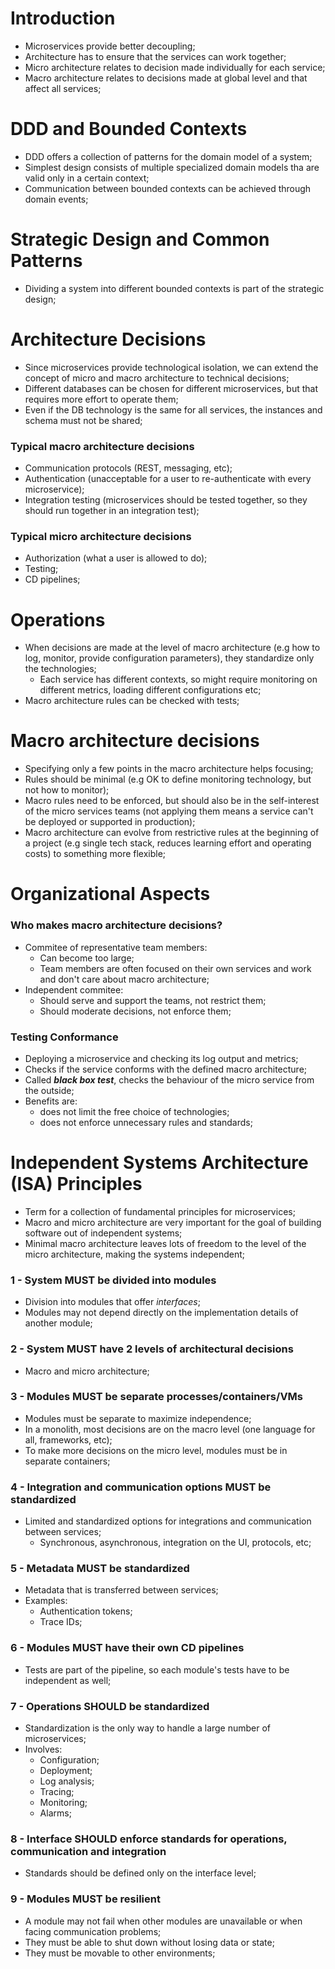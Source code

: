 # Introduction
- Microservices provide better decoupling;
- Architecture has to ensure that the services can work together;
- Micro architecture relates to decision made individually for each service;
- Macro architecture relates to decisions made at global level and that affect all services;

# DDD and Bounded Contexts
- DDD offers a collection of patterns for the domain model of a system;
- Simplest design consists of multiple specialized domain models tha are valid only in a certain context;
- Communication between bounded contexts can be achieved through domain events;

# Strategic Design and Common Patterns
- Dividing a system into different bounded contexts is part of the strategic design;

# Architecture Decisions
- Since microservices provide technological isolation, we can extend the concept of micro and macro architecture to technical decisions;
- Different databases can be chosen for different microservices, but that requires more effort to operate them;
- Even if the DB technology is the same for all services, the instances and schema must not be shared;

### Typical macro architecture decisions
- Communication protocols (REST, messaging, etc);
- Authentication (unacceptable for a user to re-authenticate with every microservice);
- Integration testing (microservices should be tested together, so they should run together in an integration test);

### Typical micro architecture decisions
- Authorization (what a user is allowed to do);
- Testing;
- CD pipelines;

# Operations
- When decisions are made at the level of macro architecture (e.g how to log, monitor, provide configuration parameters), they standardize only the technologies;
  - Each service has different contexts, so might require monitoring on different metrics, loading different configurations etc;
- Macro architecture rules can be checked with tests;

# Macro architecture decisions
- Specifying only a few points in the macro architecture helps focusing;
- Rules should be minimal (e.g OK to define monitoring technology, but not how to monitor);
- Macro rules need to be enforced, but should also be in the self-interest of the micro services teams (not applying them means a service can't be deployed or supported in production);
- Macro architecture can evolve from restrictive rules at the beginning of a project (e.g single tech stack, reduces learning effort and operating costs) to something more flexible;

# Organizational Aspects
### Who makes macro architecture decisions?
- Commitee of representative team members:
  - Can become too large;
  - Team members are often focused on their own services and work and don't care about macro architecture;
- Independent commitee:
  - Should serve and support the teams, not restrict them;
  - Should moderate decisions, not enforce them;
### Testing Conformance
- Deploying a microservice and checking its log output and metrics;
- Checks if the service conforms with the defined macro architecture;
- Called _**black box test**_, checks the behaviour of the micro service from the outside;
- Benefits are:
  - does not limit the free choice of technologies;
  - does not enforce unnecessary rules and standards;

# Independent Systems Architecture (ISA) Principles
- Term for a collection of fundamental principles for microservices;
- Macro and micro architecture are very important for the goal of building software out of independent systems;
- Minimal macro architecture leaves lots of freedom to the level of the micro architecture, making the systems independent;

### 1 - System MUST be divided into modules
- Division into modules that offer _interfaces_;
- Modules may not depend directly on the implementation details of another module;

### 2 - System MUST have 2 levels of architectural decisions
- Macro and micro architecture;

### 3 - Modules MUST be separate processes/containers/VMs
- Modules must be separate to maximize independence;
- In a monolith, most decisions are on the macro level (one language for all, frameworks, etc);
- To make more decisions on the micro level, modules must be in separate containers;

### 4 - Integration and communication options MUST be standardized
- Limited and standardized options for integrations and communication between services;
  - Synchronous, asynchronous, integration on the UI, protocols, etc;

### 5 - Metadata MUST be standardized
- Metadata that is transferred between services;
- Examples:
  - Authentication tokens;
  - Trace IDs;

### 6 - Modules MUST have their own CD pipelines
- Tests are part of the pipeline, so each module's tests have to be independent as well;

### 7 - Operations SHOULD be standardized
- Standardization is the only way to handle a large number of microservices;
- Involves:
  - Configuration;
  - Deployment;
  - Log analysis;
  - Tracing;
  - Monitoring;
  - Alarms;

### 8 - Interface SHOULD enforce standards for operations, communication and integration
- Standards should be defined only on the interface level;

### 9 - Modules MUST be resilient
- A module may not fail when other modules are unavailable or when facing communication problems;
- They must be able to shut down without losing data or state;
- They must be movable to other environments;
